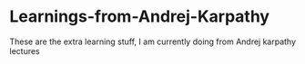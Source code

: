 # Learnings-from-Andrej-Karpathy
These are the extra learning stuff, I am currently doing from Andrej karpathy lectures
